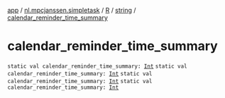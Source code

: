 [app](../../../index.md) / [nl.mpcjanssen.simpletask](../../index.md) / [R](../index.md) / [string](index.md) / [calendar_reminder_time_summary](.)

# calendar_reminder_time_summary

`static val calendar_reminder_time_summary: `[`Int`](https://kotlinlang.org/api/latest/jvm/stdlib/kotlin/-int/index.html)
`static val calendar_reminder_time_summary: `[`Int`](https://kotlinlang.org/api/latest/jvm/stdlib/kotlin/-int/index.html)
`static val calendar_reminder_time_summary: `[`Int`](https://kotlinlang.org/api/latest/jvm/stdlib/kotlin/-int/index.html)
`static val calendar_reminder_time_summary: `[`Int`](https://kotlinlang.org/api/latest/jvm/stdlib/kotlin/-int/index.html)